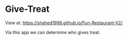 # Give-Treat

View at:  https://shahed1998.github.io/Fun-Restaurant-V2/

Via this app we can determine who gives treat. 
